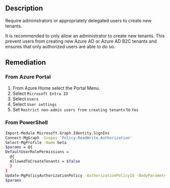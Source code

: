 ## Description

Require administrators or appropriately delegated users to create new tenants.

It is recommended to only allow an administrator to create new tenants. This prevent users from creating new Azure AD or Azure AD B2C tenants and ensures that only authorized users are able to do so.

## Remediation

### From Azure Portal

1. From Azure Home select the Portal Menu.
2. Select `Microsoft Entra ID`
3. Select `Users`
4. Select `User settings`
5. Set `Restrict non-admin users from creating tenants` to `Yes`

### From PowerShell

```bash
Import-Module Microsoft.Graph.Identity.SignIns
Connect-MgGraph -Scopes 'Policy.ReadWrite.Authorization'
Select-MgProfile -Name beta
$params = @{
DefaultUserRolePermissions = 
  @{
  AllowedToCreateTenants = $false
  }
}
Update-MgPolicyAuthorizationPolicy -AuthorizationPolicyId -BodyParameter
$params
```